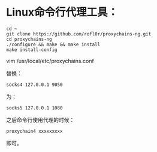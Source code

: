 # Linux命令行代理工具：





```
cd ~
git clone https://github.com/rofl0r/proxychains-ng.git
cd proxychains-ng
./configure && make && make install
make install-config
```



vim /usr/local/etc/proxychains.conf

替换：


```
socks4 127.0.0.1 9050
```

为：


```
socks5 127.0.0.1 1080
```




之后命令行使用代理的时候：



```
proxychain4 xxxxxxxxx
```

 即可。



